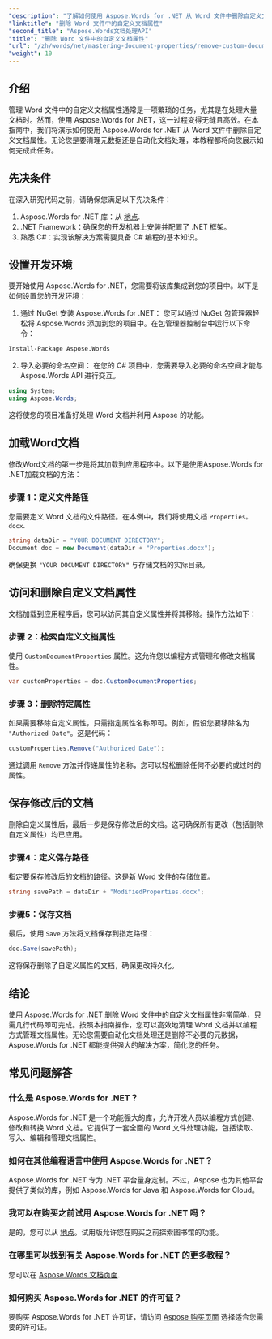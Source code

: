 ```yaml
---
"description": "了解如何使用 Aspose.Words for .NET 从 Word 文件中删除自定义文档属性。本指南提供详细的分步说明，帮助您高效清理文档元数据，从而节省文档管理和自动化的时间。"
"linktitle": "删除 Word 文件中的自定义文档属性"
"second_title": "Aspose.Words文档处理API"
"title": "删除 Word 文件中的自定义文档属性"
"url": "/zh/words/net/mastering-document-properties/remove-custom-document-properties-in-word-files/"
"weight": 10
---
```


## 介绍

管理 Word 文件中的自定义文档属性通常是一项繁琐的任务，尤其是在处理大量文档时。然而，使用 Aspose.Words for .NET，这一过程变得无缝且高效。在本指南中，我们将演示如何使用 Aspose.Words for .NET 从 Word 文件中删除自定义文档属性。无论您是要清理元数据还是自动化文档处理，本教程都将向您展示如何完成此任务。

## 先决条件

在深入研究代码之前，请确保您满足以下先决条件：

1. Aspose.Words for .NET 库：从 [地点](https://releases。aspose.com/words/net/).
2. .NET Framework：确保您的开发机器上安装并配置了 .NET 框架。
3. 熟悉 C#：实现该解决方案需要具备 C# 编程的基本知识。

## 设置开发环境

要开始使用 Aspose.Words for .NET，您需要将该库集成到您的项目中。以下是如何设置您的开发环境：

1. 通过 NuGet 安装 Aspose.Words for .NET：
   您可以通过 NuGet 包管理器轻松将 Aspose.Words 添加到您的项目中。在包管理器控制台中运行以下命令：

```bash
Install-Package Aspose.Words
```

2. 导入必要的命名空间：
   在您的 C# 项目中，您需要导入必要的命名空间才能与 Aspose.Words API 进行交互。
   
```csharp
using System;
using Aspose.Words;
```

这将使您的项目准备好处理 Word 文档并利用 Aspose 的功能。

## 加载Word文档

修改Word文档的第一步是将其加载到应用程序中。以下是使用Aspose.Words for .NET加载文档的方法：

### 步骤 1：定义文件路径

您需要定义 Word 文档的文件路径。在本例中，我们将使用文档 `Properties。docx`.

```csharp
string dataDir = "YOUR DOCUMENT DIRECTORY";
Document doc = new Document(dataDir + "Properties.docx");
```

确保更换 `"YOUR DOCUMENT DIRECTORY"` 与存储文档的实际目录。

## 访问和删除自定义文档属性

文档加载到应用程序后，您可以访问其自定义属性并将其移除。操作方法如下：

### 步骤 2：检索自定义文档属性

使用 `CustomDocumentProperties` 属性。这允许您以编程方式管理和修改文档属性。

```csharp
var customProperties = doc.CustomDocumentProperties;
```

### 步骤 3：删除特定属性

如果需要移除自定义属性，只需指定属性名称即可。例如，假设您要移除名为 `"Authorized Date"`。这是代码：

```csharp
customProperties.Remove("Authorized Date");
```

通过调用 `Remove` 方法并传递属性的名称，您可以轻松删除任何不必要的或过时的属性。

## 保存修改后的文档

删除自定义属性后，最后一步是保存修改后的文档。这可确保所有更改（包括删除自定义属性）均已应用。

### 步骤4：定义保存路径

指定要保存修改后的文档的路径。这是新 Word 文件的存储位置。

```csharp
string savePath = dataDir + "ModifiedProperties.docx";
```

### 步骤5：保存文档

最后，使用 `Save` 方法将文档保存到指定路径：

```csharp
doc.Save(savePath);
```

这将保存删除了自定义属性的文档，确保更改持久化。

## 结论

使用 Aspose.Words for .NET 删除 Word 文件中的自定义文档属性非常简单，只需几行代码即可完成。按照本指南操作，您可以高效地清理 Word 文档并以编程方式管理文档属性。无论您需要自动化文档处理还是删除不必要的元数据，Aspose.Words for .NET 都能提供强大的解决方案，简化您的任务。

## 常见问题解答

### 什么是 Aspose.Words for .NET？

Aspose.Words for .NET 是一个功能强大的库，允许开发人员以编程方式创建、修改和转换 Word 文档。它提供了一套全面的 Word 文件处理功能，包括读取、写入、编辑和管理文档属性。

### 如何在其他编程语言中使用 Aspose.Words for .NET？

Aspose.Words for .NET 专为 .NET 平台量身定制。不过，Aspose 也为其他平台提供了类似的库，例如 Aspose.Words for Java 和 Aspose.Words for Cloud。

### 我可以在购买之前试用 Aspose.Words for .NET 吗？

是的，您可以从 [地点](https://releases.aspose.com/)。试用版允许您在购买之前探索图书馆的功能。

### 在哪里可以找到有关 Aspose.Words for .NET 的更多教程？

您可以在 [Aspose.Words 文档页面](https://reference。aspose.com/words/net/).

### 如何购买 Aspose.Words for .NET 的许可证？

要购买 Aspose.Words for .NET 许可证，请访问 [Aspose 购买页面](https://purchase.aspose.com/buy) 选择适合您需要的许可证。